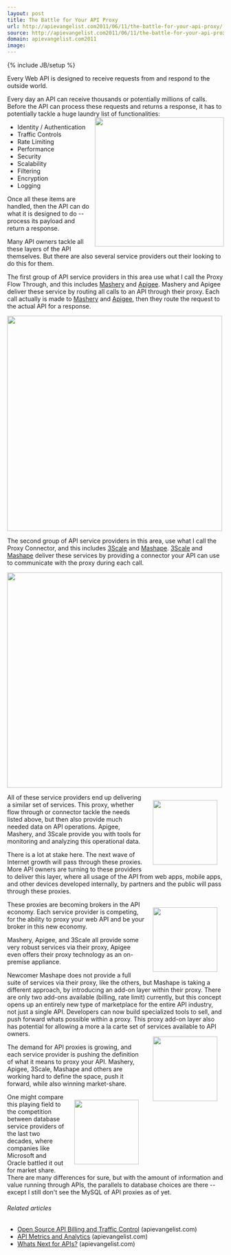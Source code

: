 ```yaml
---
layout: post
title: The Battle for Your API Proxy
url: http://apievangelist.com2011/06/11/the-battle-for-your-api-proxy/
source: http://apievangelist.com2011/06/11/the-battle-for-your-api-proxy/
domain: apievangelist.com2011
image: 
---
```

{% include JB/setup %}
Every Web API is designed to receive requests from and respond to the outside world.<p></p>
Every day an API can receive thousands or potentially millions of calls. Before the API can process these requests and returns a response, it has to potentially tackle a huge laundry list of functionalities:
<img src="http://kinlane-productions.s3.amazonaws.com/api-evangelist/traffic-lights.jpg" alt="" width="300" align="right" />
<ul class="mainlist">
	<li>Identity / Authentication</li>
	<li>Traffic Controls</li>
	<li>Rate Limiting</li>
	<li>Performance</li>
	<li>Security</li>
	<li>Scalability</li>
	<li>Filtering</li>
	<li>Encryption</li>
	<li>Logging</li>
</ul>
Once all these items are handled, then the API can do what it is designed to do -- process its payload and return a response.<p></p>
Many API owners tackle all these layers of the API themselves. But there are also several service providers out their looking to do this for them.<p></p>
The first group of API service providers in this area use what I call the Proxy Flow Through, and this includes <a href="http://www.mashery.com/">Mashery</a> and <a href="http://www.apigee.com/">Apigee</a>.  Mashery and Apigee deliver these service by routing all calls to an API through their proxy.   Each call actually is made to <a title="Mashery" href="http://blog.apievangelist.com/2010/10/10/mashery-api-services/">Mashery</a> and <a title="Apigee" href="http://blog.apievangelist.com/2010/10/10/apigee-api-services/">Apigee</a>, then they route the request to the actual API for a response.<p></p>
<img class="aligncenter" src="http://kinlane-productions.s3.amazonaws.com/api-evangelist/ProxyFlowThrough.png" alt="" width="500" align="center " /><p></p>
The second group of API service providers in this area, use what I call the Proxy Connector, and this includes <a title="3Scale" href="http://blog.apievangelist.com/2010/10/10/3scale-api-services/">3Scale</a> and <a title="Mashape" href="http://blog.apievangelist.com/2011/03/04/mashape-api-service-provider/">Mashape</a>.  <a href="http://www.3scale.net/">3Scale</a> and <a href="http://www.mashape.com/">Mashape</a> deliver these services by providing a connector your API can use to communicate with the proxy during each call.<p></p>
<img class="aligncenter" src="http://kinlane-productions.s3.amazonaws.com/api-evangelist/ProxyConnector.png" alt="" width="500" align="center " /><p></p>
<a href="http://www.apigee.com/"><img style="padding: 15px;" src="http://kinlane-productions.s3.amazonaws.com/api-evangelist/apigee-logo.jpg" alt="" width="150" align="right" /></a>All of these service providers end up delivering a similar set of services.  This proxy, whether flow through or connector tackle the needs listed above, but then also provide much needed data on API operations.  Apigee, Mashery, and 3Scale provide you with tools for monitoring and analyzing this operational data.<p></p>
There is a lot at stake here.  The next wave of Internet growth will pass through these proxies. More API owners are turning to these providers to deliver this layer, where all usage of the API from web apps, mobile apps, and other devices developed internally, by partners and the public will pass through these proxies.<p></p>
<a href="http://www.mashery.com/"><img style="padding: 15px;" src="http://kinlane-productions.s3.amazonaws.com/api-evangelist/Mashery-Logo.gif" alt="" width="150" align="right" /></a>These proxies are becoming brokers in the API economy.   Each service provider is competing, for the ability to proxy your web API and be your broker in this new economy.<p></p>
Mashery, Apigee, and 3Scale all provide some very robust services via their proxy, Apigee even offers their proxy technology as an on-premise appliance.<p></p>
Newcomer Mashape does not provide a full suite of services via their proxy, like the others, but Mashape is taking a different approach, by introducing an add-on layer within their proxy.   There are only two add-ons available (billing, rate limit) currently, but this concept opens up an entirely new type of marketplace for the entire API industry, not just a single API.  Developers can now build specialized tools to sell, and push forward whats possible within a proxy.  This proxy add-on layer also has potential for allowing a more a la carte set of services available to API owners.<a href="http://www.3scale.net/"><img style="padding: 15px;" src="http://kinlane-productions.s3.amazonaws.com/api-evangelist/3Scale-Logo.jpg" alt="" width="150" align="right" /></a><p></p>
The demand for API proxies is growing, and each service provider is pushing the definition of what it means to proxy your API. Mashery, Apigee, 3Scale, Mashape and others are working hard to define the space, push it forward, while also winning market-share.<p></p>
<a href="http://www.mashape.com/"><img style="padding: 15px;" src="http://kinlane-productions.s3.amazonaws.com/mashape-logo.png" alt="" width="150" align="right" /></a>One might compare this playing field to the competition between database service providers of the last two decades, where companies like Microsoft and Oracle battled it out for market share. There are many differences for sure, but with the amount of information and value running through APIs, the parallels to database choices are there -- except I still don't see the MySQL of API proxies as of yet.
<h6 class="zemanta-related-title" style="font-size: 1em;">Related articles</h6>
<ul class="zemanta-article-ul">
	<li class="zemanta-article-ul-li"><a href="http://blog.apievangelist.com/2011/05/21/open-source-api-billing-and-traffic-control/">Open Source API Billing and Traffic Control</a> (apievangelist.com)</li>
	<li class="zemanta-article-ul-li"><a href="http://blog.apievangelist.com/2011/03/31/api-metrics-and-analytics/">API Metrics and Analytics</a> (apievangelist.com)</li>
	<li class="zemanta-article-ul-li"><a href="http://blog.apievangelist.com/2011/05/24/whats-next-for-apis/">Whats Next for APIs?</a> (apievangelist.com)</li>
</ul>

